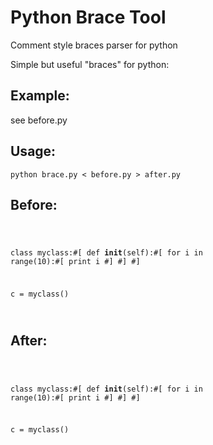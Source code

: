 Python Brace Tool
=================

Comment style braces parser for python

Simple but useful "braces" for python:

Example:
--------
see before.py

Usage:
-------

<code>python brace.py < before.py > after.py</code>

Before:
-------
<code>

class myclass:#[
def __init__(self):#[
for i in range(10):#[
print i
#]
#]
#]

c = myclass()

</code>

After:
-------
<code>

class myclass:#[
    def __init__(self):#[
        for i in range(10):#[
            print i
        #]
    #]
#]


c = myclass()

</code>





